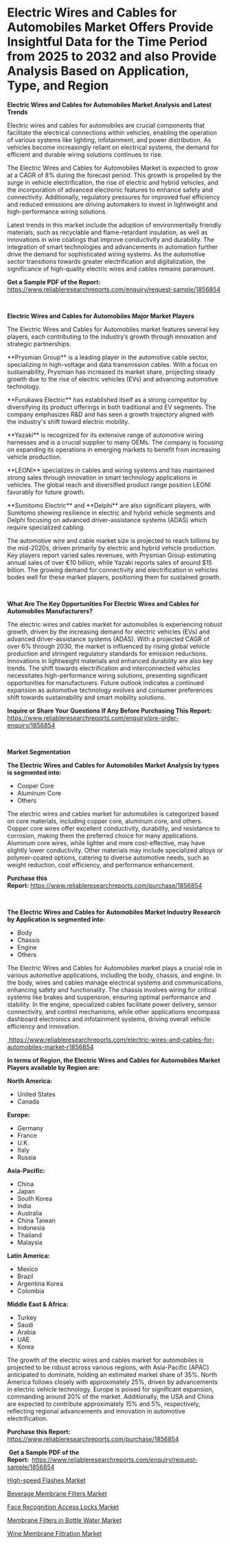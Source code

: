 <p><h1>Electric Wires and Cables for Automobiles Market Offers Provide Insightful Data for the Time Period from 2025 to 2032 and also Provide Analysis Based on Application, Type, and Region</h1></p><p><strong>Electric Wires and Cables for Automobiles Market Analysis and Latest Trends</strong></p>
<p><p>Electric wires and cables for automobiles are crucial components that facilitate the electrical connections within vehicles, enabling the operation of various systems like lighting, infotainment, and power distribution. As vehicles become increasingly reliant on electrical systems, the demand for efficient and durable wiring solutions continues to rise.</p><p>The Electric Wires and Cables for Automobiles Market is expected to grow at a CAGR of 8% during the forecast period. This growth is propelled by the surge in vehicle electrification, the rise of electric and hybrid vehicles, and the incorporation of advanced electronic features to enhance safety and connectivity. Additionally, regulatory pressures for improved fuel efficiency and reduced emissions are driving automakers to invest in lightweight and high-performance wiring solutions.</p><p>Latest trends in this market include the adoption of environmentally friendly materials, such as recyclable and flame-retardant insulation, as well as innovations in wire coatings that improve conductivity and durability. The integration of smart technologies and advancements in automation further drive the demand for sophisticated wiring systems. As the automotive sector transitions towards greater electrification and digitalization, the significance of high-quality electric wires and cables remains paramount.</p></p>
<p><strong>Get a Sample PDF of the Report:&nbsp;</strong> <a href="https://www.reliableresearchreports.com/enquiry/request-sample/1856854?utm_campaign=32&utm_medium=2&utm_source=Github&utm_content=ia&utm_term=08012025&utm_id=electric-wires-and-cables-for-automobiles">https://www.reliableresearchreports.com/enquiry/request-sample/1856854</a></p>
<p>&nbsp;</p>
<p><strong>Electric Wires and Cables for Automobiles Major Market Players</strong></p>
<p><p>The Electric Wires and Cables for Automobiles market features several key players, each contributing to the industry’s growth through innovation and strategic partnerships.</p><p>**Prysmian Group** is a leading player in the automotive cable sector, specializing in high-voltage and data transmission cables. With a focus on sustainability, Prysmian has increased its market share, projecting steady growth due to the rise of electric vehicles (EVs) and advancing automotive technology.</p><p>**Furukawa Electric** has established itself as a strong competitor by diversifying its product offerings in both traditional and EV segments. The company emphasizes R&D and has seen a growth trajectory aligned with the industry's shift toward electric mobility.</p><p>**Yazaki** is recognized for its extensive range of automotive wiring harnesses and is a crucial supplier to many OEMs. The company is focusing on expanding its operations in emerging markets to benefit from increasing vehicle production.</p><p>**LEONI** specializes in cables and wiring systems and has maintained strong sales through innovation in smart technology applications in vehicles. The global reach and diversified product range position LEONI favorably for future growth.</p><p>**Sumitomo Electric** and **Delphi** are also significant players, with Sumitomo showing resilience in electric and hybrid vehicle segments and Delphi focusing on advanced driver-assistance systems (ADAS) which require specialized cabling. </p><p>The automotive wire and cable market size is projected to reach billions by the mid-2020s, driven primarily by electric and hybrid vehicle production. Key players report varied sales revenues, with Prysmian Group estimating annual sales of over €10 billion, while Yazaki reports sales of around $15 billion. The growing demand for connectivity and electrification in vehicles bodes well for these market players, positioning them for sustained growth.</p></p>
<p>&nbsp;</p>
<p><strong>What Are The Key Opportunities For Electric Wires and Cables for Automobiles Manufacturers?</strong></p>
<p><p>The electric wires and cables market for automobiles is experiencing robust growth, driven by the increasing demand for electric vehicles (EVs) and advanced driver-assistance systems (ADAS). With a projected CAGR of over 6% through 2030, the market is influenced by rising global vehicle production and stringent regulatory standards for emission reductions. Innovations in lightweight materials and enhanced durability are also key trends. The shift towards electrification and interconnected vehicles necessitates high-performance wiring solutions, presenting significant opportunities for manufacturers. Future outlook indicates a continued expansion as automotive technology evolves and consumer preferences shift towards sustainability and smart mobility solutions.</p></p>
<p><strong>Inquire or Share Your Questions If Any Before Purchasing This Report:</strong> <a href="https://www.reliableresearchreports.com/enquiry/pre-order-enquiry/1856854?utm_campaign=32&utm_medium=2&utm_source=Github&utm_content=ia&utm_term=08012025&utm_id=electric-wires-and-cables-for-automobiles">https://www.reliableresearchreports.com/enquiry/pre-order-enquiry/1856854</a></p>
<p>&nbsp;</p>
<p><strong>Market Segmentation</strong></p>
<p><strong>The Electric Wires and Cables for Automobiles Market Analysis by types is segmented into:</strong></p>
<p><ul><li>Cooper Core</li><li>Aluminum Core</li><li>Others</li></ul></p>
<p><p>The electric wires and cables market for automobiles is categorized based on core materials, including copper core, aluminum core, and others. Copper core wires offer excellent conductivity, durability, and resistance to corrosion, making them the preferred choice for many applications. Aluminum core wires, while lighter and more cost-effective, may have slightly lower conductivity. Other materials may include specialized alloys or polymer-coated options, catering to diverse automotive needs, such as weight reduction, cost efficiency, and performance enhancement.</p></p>
<p><strong>Purchase this Report:&nbsp;</strong><a href="https://www.reliableresearchreports.com/purchase/1856854?utm_campaign=32&utm_medium=2&utm_source=Github&utm_content=ia&utm_term=08012025&utm_id=electric-wires-and-cables-for-automobiles">https://www.reliableresearchreports.com/purchase/1856854</a></p>
<p>&nbsp;</p>
<p><strong>The Electric Wires and Cables for Automobiles Market Industry Research by Application is segmented into:</strong></p>
<p><ul><li>Body</li><li>Chassis</li><li>Engine</li><li>Others</li></ul></p>
<p><p>The Electric Wires and Cables for Automobiles market plays a crucial role in various automotive applications, including the body, chassis, and engine. In the body, wires and cables manage electrical systems and communications, enhancing safety and functionality. The chassis involves wiring for critical systems like brakes and suspension, ensuring optimal performance and stability. In the engine, specialized cables facilitate power delivery, sensor connectivity, and control mechanisms, while other applications encompass dashboard electronics and infotainment systems, driving overall vehicle efficiency and innovation.</p></p>
<p><a href="https://www.reliableresearchreports.com/electric-wires-and-cables-for-automobiles-market-r1856854?utm_campaign=32&utm_medium=2&utm_source=Github&utm_content=ia&utm_term=08012025&utm_id=electric-wires-and-cables-for-automobiles">&nbsp;https://www.reliableresearchreports.com/electric-wires-and-cables-for-automobiles-market-r1856854</a></p>
<p><strong>In terms of Region, the Electric Wires and Cables for Automobiles Market Players available by Region are:</strong></p>
<p>
    <p> <strong> North America: </strong>
        <ul>
            <li>United States</li>
            <li>Canada</li>
        </ul>
        </p> 
    <p> <strong> Europe: </strong>
        <ul>
            <li>Germany</li>
            <li>France</li>
            <li>U.K.</li>
            <li>Italy</li>
            <li>Russia</li>
        </ul>
        </p> 
    <p> <strong> Asia-Pacific: </strong>
        <ul>
            <li>China</li>
            <li>Japan</li>
            <li>South Korea</li>
            <li>India</li>
            <li>Australia</li>
            <li>China Taiwan</li>
            <li>Indonesia</li>
            <li>Thailand</li>
            <li>Malaysia</li>
        </ul>
        </p> 
    <p> <strong> Latin America: </strong>
        <ul>
            <li>Mexico</li>
            <li>Brazil</li>
            <li>Argentina Korea</li>
            <li>Colombia</li>
        </ul>
        </p> 
    <p> <strong> Middle East & Africa: </strong>
        <ul>
            <li>Turkey</li>
            <li>Saudi</li>
            <li>Arabia</li>
            <li>UAE</li>
            <li>Korea</li>
        </ul>
    </p>
    </p>
<p><p>The growth of the electric wires and cables market for automobiles is projected to be robust across various regions, with Asia-Pacific (APAC) anticipated to dominate, holding an estimated market share of 35%. North America follows closely with approximately 25%, driven by advancements in electric vehicle technology. Europe is poised for significant expansion, commanding around 20% of the market. Additionally, the USA and China are expected to contribute approximately 15% and 5%, respectively, reflecting regional advancements and innovation in automotive electrification.</p></p>
<p><strong>Purchase this Report: </strong><a href="https://www.reliableresearchreports.com/purchase/1856854?utm_campaign=32&utm_medium=2&utm_source=Github&utm_content=ia&utm_term=08012025&utm_id=electric-wires-and-cables-for-automobiles">https://www.reliableresearchreports.com/purchase/1856854</a></p>
<p>&nbsp;<strong>Get a Sample PDF of the Report:&nbsp;&nbsp;</strong><a href="https://www.reliableresearchreports.com/enquiry/request-sample/1856854?utm_campaign=32&utm_medium=2&utm_source=Github&utm_content=ia&utm_term=08012025&utm_id=electric-wires-and-cables-for-automobiles">https://www.reliableresearchreports.com/enquiry/request-sample/1856854</a></p>
<p><strong></strong></p>
<p><p><a href="https://github.com/justalichtenberger/Market-Research-Report-List-1/blob/main/high-speed-flashes-market.md?utm_campaign=32&utm_medium=2&utm_source=Github&utm_content=ia&utm_term=08012025&utm_id=electric-wires-and-cables-for-automobiles">High-speed Flashes Market</a></p><p><a href="https://www.linkedin.com/pulse/analyzing-global-beverage-membrane-filters-market-growth-uyrif?utm_campaign=32&utm_medium=2&utm_source=Github&utm_content=ia&utm_term=08012025&utm_id=electric-wires-and-cables-for-automobiles">Beverage Membrane Filters Market</a></p><p><a href="https://github.com/bensemilia864/Market-Research-Report-List-1/blob/main/face-recognition-access-locks-market.md?utm_campaign=32&utm_medium=2&utm_source=Github&utm_content=ia&utm_term=08012025&utm_id=electric-wires-and-cables-for-automobiles">Face Recognition Access Locks Market</a></p><p><a href="https://www.linkedin.com/pulse/membrane-filters-bottle-water-market-highlights-industry-growth-gjinf?utm_campaign=32&utm_medium=2&utm_source=Github&utm_content=ia&utm_term=08012025&utm_id=electric-wires-and-cables-for-automobiles">Membrane Filters in Bottle Water Market</a></p><p><a href="https://www.linkedin.com/pulse/future-ready-strategic-insights-global-wine-membrane-filtration-faycf?utm_campaign=32&utm_medium=2&utm_source=Github&utm_content=ia&utm_term=08012025&utm_id=electric-wires-and-cables-for-automobiles">Wine Membrane Filtration Market</a></p></p>